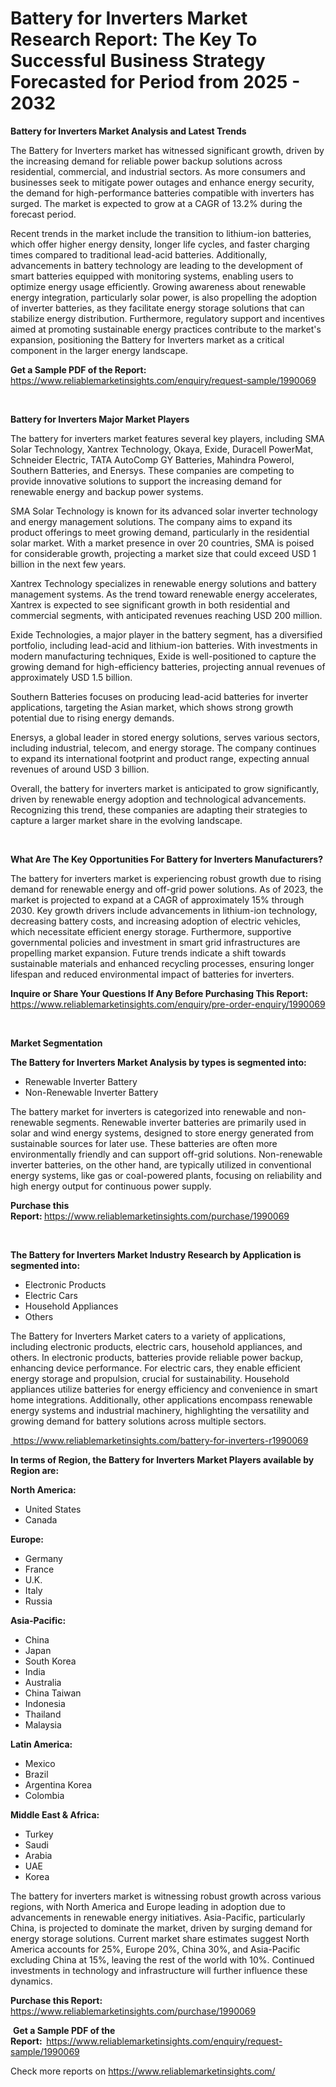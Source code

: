 <p><h1>Battery for Inverters Market Research Report: The Key To Successful Business Strategy Forecasted for Period from 2025 - 2032</h1></p><p><strong>Battery for Inverters Market Analysis and Latest Trends</strong></p>
<p><p>The Battery for Inverters market has witnessed significant growth, driven by the increasing demand for reliable power backup solutions across residential, commercial, and industrial sectors. As more consumers and businesses seek to mitigate power outages and enhance energy security, the demand for high-performance batteries compatible with inverters has surged. The market is expected to grow at a CAGR of 13.2% during the forecast period.</p><p>Recent trends in the market include the transition to lithium-ion batteries, which offer higher energy density, longer life cycles, and faster charging times compared to traditional lead-acid batteries. Additionally, advancements in battery technology are leading to the development of smart batteries equipped with monitoring systems, enabling users to optimize energy usage efficiently. Growing awareness about renewable energy integration, particularly solar power, is also propelling the adoption of inverter batteries, as they facilitate energy storage solutions that can stabilize energy distribution. Furthermore, regulatory support and incentives aimed at promoting sustainable energy practices contribute to the market's expansion, positioning the Battery for Inverters market as a critical component in the larger energy landscape.</p></p>
<p><strong>Get a Sample PDF of the Report:&nbsp;</strong> <a href="https://www.reliablemarketinsights.com/enquiry/request-sample/1990069?utm_campaign=2456&utm_medium=2&utm_source=Github&utm_content=ia&utm_term=13022025&utm_id=battery-for-inverters">https://www.reliablemarketinsights.com/enquiry/request-sample/1990069</a></p>
<p>&nbsp;</p>
<p><strong>Battery for Inverters Major Market Players</strong></p>
<p><p>The battery for inverters market features several key players, including SMA Solar Technology, Xantrex Technology, Okaya, Exide, Duracell PowerMat, Schneider Electric, TATA AutoComp GY Batteries, Mahindra Powerol, Southern Batteries, and Enersys. These companies are competing to provide innovative solutions to support the increasing demand for renewable energy and backup power systems.</p><p>SMA Solar Technology is known for its advanced solar inverter technology and energy management solutions. The company aims to expand its product offerings to meet growing demand, particularly in the residential solar market. With a market presence in over 20 countries, SMA is poised for considerable growth, projecting a market size that could exceed USD 1 billion in the next few years.</p><p>Xantrex Technology specializes in renewable energy solutions and battery management systems. As the trend toward renewable energy accelerates, Xantrex is expected to see significant growth in both residential and commercial segments, with anticipated revenues reaching USD 200 million.</p><p>Exide Technologies, a major player in the battery segment, has a diversified portfolio, including lead-acid and lithium-ion batteries. With investments in modern manufacturing techniques, Exide is well-positioned to capture the growing demand for high-efficiency batteries, projecting annual revenues of approximately USD 1.5 billion.</p><p>Southern Batteries focuses on producing lead-acid batteries for inverter applications, targeting the Asian market, which shows strong growth potential due to rising energy demands.</p><p>Enersys, a global leader in stored energy solutions, serves various sectors, including industrial, telecom, and energy storage. The company continues to expand its international footprint and product range, expecting annual revenues of around USD 3 billion.</p><p>Overall, the battery for inverters market is anticipated to grow significantly, driven by renewable energy adoption and technological advancements. Recognizing this trend, these companies are adapting their strategies to capture a larger market share in the evolving landscape.</p></p>
<p>&nbsp;</p>
<p><strong>What Are The Key Opportunities For Battery for Inverters Manufacturers?</strong></p>
<p><p>The battery for inverters market is experiencing robust growth due to rising demand for renewable energy and off-grid power solutions. As of 2023, the market is projected to expand at a CAGR of approximately 15% through 2030. Key growth drivers include advancements in lithium-ion technology, decreasing battery costs, and increasing adoption of electric vehicles, which necessitate efficient energy storage. Furthermore, supportive governmental policies and investment in smart grid infrastructures are propelling market expansion. Future trends indicate a shift towards sustainable materials and enhanced recycling processes, ensuring longer lifespan and reduced environmental impact of batteries for inverters.</p></p>
<p><strong>Inquire or Share Your Questions If Any Before Purchasing This Report:</strong> <a href="https://www.reliablemarketinsights.com/enquiry/pre-order-enquiry/1990069?utm_campaign=2456&utm_medium=2&utm_source=Github&utm_content=ia&utm_term=13022025&utm_id=battery-for-inverters">https://www.reliablemarketinsights.com/enquiry/pre-order-enquiry/1990069</a></p>
<p>&nbsp;</p>
<p><strong>Market Segmentation</strong></p>
<p><strong>The Battery for Inverters Market Analysis by types is segmented into:</strong></p>
<p><ul><li>Renewable Inverter Battery</li><li>Non-Renewable Inverter Battery</li></ul></p>
<p><p>The battery market for inverters is categorized into renewable and non-renewable segments. Renewable inverter batteries are primarily used in solar and wind energy systems, designed to store energy generated from sustainable sources for later use. These batteries are often more environmentally friendly and can support off-grid solutions. Non-renewable inverter batteries, on the other hand, are typically utilized in conventional energy systems, like gas or coal-powered plants, focusing on reliability and high energy output for continuous power supply.</p></p>
<p><strong>Purchase this Report:&nbsp;</strong><a href="https://www.reliablemarketinsights.com/purchase/1990069?utm_campaign=2456&utm_medium=2&utm_source=Github&utm_content=ia&utm_term=13022025&utm_id=battery-for-inverters">https://www.reliablemarketinsights.com/purchase/1990069</a></p>
<p>&nbsp;</p>
<p><strong>The Battery for Inverters Market Industry Research by Application is segmented into:</strong></p>
<p><ul><li>Electronic Products</li><li>Electric Cars</li><li>Household Appliances</li><li>Others</li></ul></p>
<p><p>The Battery for Inverters Market caters to a variety of applications, including electronic products, electric cars, household appliances, and others. In electronic products, batteries provide reliable power backup, enhancing device performance. For electric cars, they enable efficient energy storage and propulsion, crucial for sustainability. Household appliances utilize batteries for energy efficiency and convenience in smart home integrations. Additionally, other applications encompass renewable energy systems and industrial machinery, highlighting the versatility and growing demand for battery solutions across multiple sectors.</p></p>
<p><a href="https://www.reliablemarketinsights.com/battery-for-inverters-r1990069?utm_campaign=2456&utm_medium=2&utm_source=Github&utm_content=ia&utm_term=13022025&utm_id=battery-for-inverters">&nbsp;https://www.reliablemarketinsights.com/battery-for-inverters-r1990069</a></p>
<p><strong>In terms of Region, the Battery for Inverters Market Players available by Region are:</strong></p>
<p>
    <p> <strong> North America: </strong>
        <ul>
            <li>United States</li>
            <li>Canada</li>
        </ul>
        </p> 
    <p> <strong> Europe: </strong>
        <ul>
            <li>Germany</li>
            <li>France</li>
            <li>U.K.</li>
            <li>Italy</li>
            <li>Russia</li>
        </ul>
        </p> 
    <p> <strong> Asia-Pacific: </strong>
        <ul>
            <li>China</li>
            <li>Japan</li>
            <li>South Korea</li>
            <li>India</li>
            <li>Australia</li>
            <li>China Taiwan</li>
            <li>Indonesia</li>
            <li>Thailand</li>
            <li>Malaysia</li>
        </ul>
        </p> 
    <p> <strong> Latin America: </strong>
        <ul>
            <li>Mexico</li>
            <li>Brazil</li>
            <li>Argentina Korea</li>
            <li>Colombia</li>
        </ul>
        </p> 
    <p> <strong> Middle East & Africa: </strong>
        <ul>
            <li>Turkey</li>
            <li>Saudi</li>
            <li>Arabia</li>
            <li>UAE</li>
            <li>Korea</li>
        </ul>
    </p>
    </p>
<p><p>The battery for inverters market is witnessing robust growth across various regions, with North America and Europe leading in adoption due to advancements in renewable energy initiatives. Asia-Pacific, particularly China, is projected to dominate the market, driven by surging demand for energy storage solutions. Current market share estimates suggest North America accounts for 25%, Europe 20%, China 30%, and Asia-Pacific excluding China at 15%, leaving the rest of the world with 10%. Continued investments in technology and infrastructure will further influence these dynamics.</p></p>
<p><strong>Purchase this Report: </strong><a href="https://www.reliablemarketinsights.com/purchase/1990069?utm_campaign=2456&utm_medium=2&utm_source=Github&utm_content=ia&utm_term=13022025&utm_id=battery-for-inverters">https://www.reliablemarketinsights.com/purchase/1990069</a></p>
<p>&nbsp;<strong>Get a Sample PDF of the Report:&nbsp;&nbsp;</strong><a href="https://www.reliablemarketinsights.com/enquiry/request-sample/1990069?utm_campaign=2456&utm_medium=2&utm_source=Github&utm_content=ia&utm_term=13022025&utm_id=battery-for-inverters">https://www.reliablemarketinsights.com/enquiry/request-sample/1990069</a></p>
<p><strong></strong></p>
<p>Check more reports on <a href="https://www.reliablemarketinsights.com/?utm_campaign=2456&utm_medium=2&utm_source=Github&utm_content=ia&utm_term=13022025&utm_id=battery-for-inverters">https://www.reliablemarketinsights.com/</a></p>